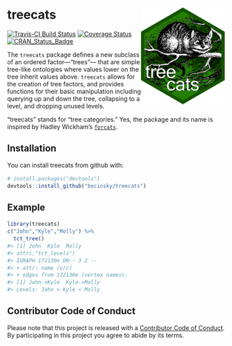 
<!-- README.md is generated from README.Rmd. Please edit that file -->

# treecats <img src="logo.png" align="right" height="225"/>

[![Travis-CI Build
Status](https://travis-ci.org/bocinsky/treecats.svg?branch=master)](https://travis-ci.org/bocinsky/treecats)
[![Coverage
Status](https://img.shields.io/codecov/c/github/bocinsky/treecats/master.svg)](https://codecov.io/github/bocinsky/treecats?branch=master)
[![CRAN\_Status\_Badge](http://www.r-pkg.org/badges/version/treecats)](https://cran.r-project.org/package=treecats)

The `treecats` package defines a new subclass of an ordered
factor—“trees”— that are simple tree-like ontologies where values
lower on the tree inherit values above. `treecats` allows for the
creation of tree factors, and provides functions for their basic
manipulation including querying up and down the tree, collapsing to a
level, and dropping unused levels.

“treecats” stands for “tree categories.” Yes, the package and its name
is inspired by Hadley Wickham’s
[`forcats`](http://forcats.tidyverse.org/).

## Installation

You can install treecats from github with:

``` r
# install.packages("devtools")
devtools::install_github("bocinsky/treecats")
```

## Example

``` r
library(treecats)
c("John","Kyle","Molly") %>%
  tct_tree()
#> [1] John  Kyle  Molly
#> attr(,"tct_levels")
#> IGRAPH 172130e DN-- 3 2 -- 
#> + attr: name (v/c)
#> + edges from 172130e (vertex names):
#> [1] John->Kyle  Kyle->Molly
#> Levels: John < Kyle < Molly
```

## Contributor Code of Conduct

Please note that this project is released with a [Contributor Code of
Conduct](CONDUCT.md). By participating in this project you agree to
abide by its terms.
